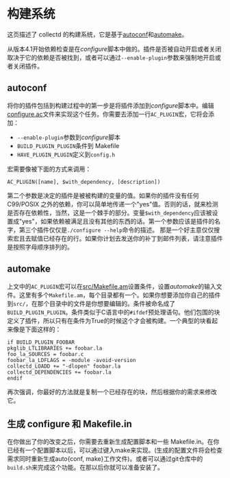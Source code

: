 构建系统
========

这页描述了 collectd 的构建系统，它是基于[autoconf](http://www.gnu.org/software/autoconf/)和[automake](http://www.gnu.org/software/automake/)。

从版本4.1开始依赖检查是在*configure*脚本中做的。插件是否被自动开启或者关闭取决于它的依赖是否被找到，或者可以通过`--enable-plugin`参数来强制地开启或者关闭插件。

## autoconf

将你的插件包括到构建过程中的第一步是将插件添加到*configure*脚本中。编辑[configure.ac](http://git.verplant.org/?p=collectd.git;a=blob;hb=master;f=configure.ac)文件来实现这个任务。你需要去添加一行`AC_PLUGIN`宏，它将会添加：

+ `--enable-plugin`参数到*configure*脚本
+ `BUILD_PLUGIN_PLUGIN`条件到 Makefile
+ `HAVE_PLUGIN_PLUGIN`定义到`config.h`

宏需要像被下面的方式来调用：

`AC_PLUGIN([name], $with_dependency, [description])`

第二个参数是决定的插件是被被构建的变量的值。如果你的插件没有任何 C99/POSIX 之外的依赖，你可以简单地传递一个"yes"值。否则的话，就来检测是否存在依赖性，当然，这是一个棘手的部分。变量`$with_dependency`应该被设置成"yes"，如果依赖被满足且没有其他的东西的话。第一个参数应该是插件的名字，第三个插件仅仅是`./configure --help`命令的描述。
那是一个好主意仅仅搜索宏且去赋值已经存在的行。如果你计划去发送你的补丁到邮件列表，请注意插件是按照字母顺序排列的。

## automake

上文中的`AC_PLUGIN`宏可以在[src/Makefile.am](http://git.verplant.org/?p=collectd.git;a=blob;hb=master;f=src/Makefile.am)设置条件，设置*automake*的输入文件。这里有多个`Makefile.am`，每个目录都有一个。如果你想要添加你自己的插件到`src/`，在那个目录中的文件是你想要编辑的。条件被命名成了`BUILD_PLUGIN_PLUGIN`。条件类似于C语言中的`#ifdef`预处理语句。他们包围的块定义了插件，所以只有在条件为True的时候这个才会被构建。一个典型的块看起来像是下面这样的：

```
if BUILD_PLUGIN_FOOBAR
pkglib_LTLIBRARIES += foobar.la
foo_la_SOURCES = foobar.c
foobar_la_LDFLAGS = -module -avoid-version
collectd_LOADD += "-dlopen" foobar.la
collectd_DEPENDENCIES += foobar.la
endif
```

再次强调，你最好的方法就是复制一个已经存在的块，然后根据你的需求来修改它。

## 生成 configure 和 Makefile.in

在你做出了你的改变之后，你需要去重新生成配置脚本和一些 Makefile.in。在你已经有一个配置脚本以后，可以通过键入make来实现。(生成的配置文件将会检查需求同时重新生成auto{conf, make}工作文件)。或者可以通过git仓库中的`build.sh`来完成这个功能。在那以后你就可以准备安装了。
